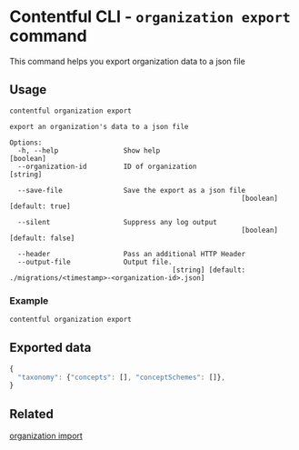# Contentful CLI - `organization export` command

This command helps you export organization data to a json file

## Usage

```
contentful organization export

export an organization's data to a json file

Options:
  -h, --help                Show help                                    [boolean]
  --organization-id         ID of organization                             [string]

  --save-file               Save the export as a json file
                                                         [boolean] [default: true]

  --silent                  Suppress any log output
                                                         [boolean] [default: false]

  --header                  Pass an additional HTTP Header
  --output-file             Output file.
                                        [string] [default: ./migrations/<timestamp>-<organization-id>.json]
```

### Example

```sh
contentful organization export
```

## Exported data

```js
{
  "taxonomy": {"concepts": [], "conceptSchemes": []},
}
```

## Related

[organization import](https://github.com/contentful/contentful-cli/blob/main/docs/organization/export/README.md)
